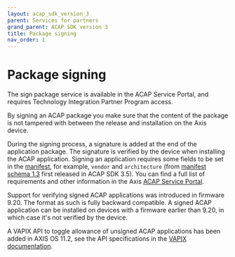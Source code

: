 ```yaml
---
layout: acap_sdk_version_3
parent: Services for partners
grand_parent: ACAP SDK version 3
title: Package signing
nav_order: 1
---
```

# Package signing

The sign package service is available in the ACAP Service Portal, and requires Technology Integration Partner Program access.

By signing an ACAP package you make sure that the content of the package is not tampered with between the release and installation on the Axis device.

During the signing process, a signature is added at the end of the application package. The signature is verified by the device when installing the ACAP application. Signing an application requires some fields to be set in the [manifest](../develop-applications/application-project-structure#manifest-file-content), for example, `vendor` and `architecture` (from [manifest schema 1.3](../../develop/manifest-schemas/) first released in ACAP SDK 3.5). You can find a full list of requirements
and other information in the Axis [ACAP Service Portal](../services-for-partners/acap-service-portal-for-administrators.md).

Support for verifying signed ACAP applications was introduced in firmware 9.20. The format as such is fully backward compatible. A signed ACAP application can be installed on devices with a firmware earlier than 9.20, in which case it's not verified by the
device.

A VAPIX API to toggle allowance of unsigned ACAP applications has been added in AXIS OS 11.2, see the API specifications in the [VAPIX documentation](https://www.axis.com/vapix-library/subjects/t10102231/section/t10036126/display?section=t10036126-t10185050).
